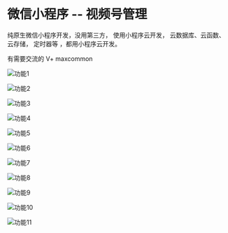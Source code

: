 #  微信小程序 -- 视频号管理
纯原生微信小程序开发，没用第三方， 使用小程序云开发， 云数据库、云函数、云存储， 定时器等 ，都用小程序云开发。

有需要交流的 V+  maxcommon

 ![功能1](https://github.com/user-attachments/assets/e1ecfa07-d155-48cf-9248-1824ce7a0c11)

![功能2](https://github.com/user-attachments/assets/5685f7a2-dd46-49a9-a4d4-5e0f1a877230)

![功能3](https://github.com/user-attachments/assets/c1bc6821-816c-46a7-8c40-3055e2986db5)

![功能4](https://github.com/user-attachments/assets/f24f5b00-ad70-49e6-9773-9c315c7c5c74)

![功能5](https://github.com/user-attachments/assets/a0f40950-8846-48ad-a6a1-569e95a63427)

![功能6](https://github.com/user-attachments/assets/f6023cd4-9a04-4a7e-86eb-b5fb333efebe)

![功能7](https://github.com/user-attachments/assets/1e4f30ff-1ac8-4ef8-bf61-111d0e8df89e)

![功能8](https://github.com/user-attachments/assets/a58e87b6-fd3c-47cd-bc28-79f05d6bd666)

![功能9](https://github.com/user-attachments/assets/71109ab4-513b-4b4f-80b9-fe8072c74dca)

![功能10](https://github.com/user-attachments/assets/43ed64c4-80ef-43b5-92cd-d9aeaabf8be0)

![功能11](https://github.com/user-attachments/assets/cfc1f034-45c5-4fdf-9b61-7f8b1fd93871)
